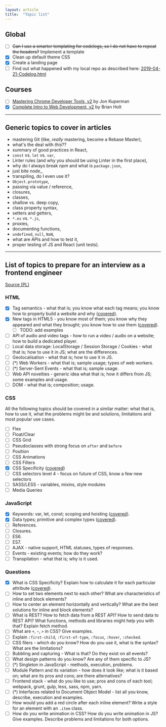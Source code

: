 ```yaml
---
layout: article
title:  "Topic list"
---
```


## Global

- [ ] ~~Can I use a smarter templating for codelogs, so I do not have to repeat the headers?~~ Implement a template
- [x] Clean up default theme CSS
- [x] Create a landing page
- [ ] Find out what happened with my local repo as described here: [2019-04-21-Codelog.html](2019-04-21-Codelog.html)

## Courses

- [ ] [Mastering Chrome Developer Tools, v2](https://frontendmasters.com/courses/chrome-dev-tools-v2/) by Jon Kuperman
- [x] [Complete Intro to Web Development, v2](https://frontendmasters.com/courses/web-development-v2/) by Brian Holt

-------------------------------

## Generic topics to cover in articles

- mastering Git (like, *really* mastering, become a Rebase Master),
- what's the deal with *this*??
- summary of good practices in React,
- `const` vs. `let` vs. `var`,
- Linter rules (and why you should be using Linter in the first place),
- why do I always break *npm* and what is `package.json`,
- just bite *node*,,
- transpiling, do I even use it?
- `Object.prototype`,
- passing via value / reference,
- closures,
- classes,
- shallow vs. deep copy,
- class property syntax,
- setters and getters,
- `*.es` vs. `*.js`,
- proxies,
- documenting functions,
- `undefined`, `null`, `NaN`,
- what are APIs and how to test it,
- proper testing of JS and React (unit tests).

-------------------------------

## List of topics to prepare for an interview as a frontend engineer

[Source (PL)](https://solutionchaser.com/rekrutacja-na-front-end-developera-porady-pytania/)

### HTML

- [x] Tag semantics - what that is; you know what each tag means; you know how to properly build a website and why ([covered](/blog/articles/html-semantic-elements.html)).
- [x] New tags in HTML5 - you know most of them; you know why they appeared and what they brought; you know how to use them ([covered](/blog/articles/html5-tags.html)).
  - [ ] TODO: add examples
- [ ] API of audio and video tags - how to run a video / audio on a website; how to build a dedicated player.
- [ ] Local data storage: LocalStorage / Session Storage / Cookies - what that is; how to use it in JS; what are the differences.
- [ ] Geolocalisation - what that is; how to use it in JS.
- [ ] (*) Web Workers - what that is; sample usage; types of web workers.
- [ ] (*) Server-Sent Events - what that is; sample usage.
- [ ] Web API novelties - generic idea what that is; how it differs from JS; some examples and usage.
- [ ] DOM - what that is; composition; usage.

### CSS

All the following topics should be covered in a similar matter: what that is, how to use it, what the problems might be and solutions, limitations and most popular use cases.

- [ ] Flex
- [ ] Float/Clear
- [ ] CSS Grid
- [ ] Pseudoclasses with strong focus on `after` and `before`
- [ ] Position
- [ ] CSS Animations
- [ ] CSS Filters
- [x] CSS Specificity ([covered](/blog/articles/specificity.html))
- [ ] CSS selectors level 4 - focus on future of CSS, know a few new selectors
- [ ] SASS/LESS - variables, mixins, style modules
- [ ] Media Queries

### JavaScript

- [x] Keywords: var, let, const; scoping and hoisting ([covered](/blog/articles/variables.html)).
- [x] Data types; primitive and complex types ([covered](/blog/articles/data-types.html)).
- [ ] References.
- [ ] Closures.
- [ ] ES6.
- [ ] ES7.
- [ ] AJAX - native support, HTML statuses, types of responses.
- [ ] Events - existing events; how do they work?
- [ ] Transpilation - what that is; why is it used.

### Questions

- [x] What is CSS Specificity? Explain how to calculate it for each particular attribute ([covered](/blog/articles/specificity.html)).
- [ ] How to set two elements next to each other? What are characteristics of inline and block elements?
- [ ] How to center an element horizontally and vertically? What are the best solutions for inline and block elements?
- [ ] What is REST? How to fetch data from a REST API? How to send data to REST API? What functions, methods and libraries might help you with that? Explain fetch method.
- [ ] What are `+`, `~`, `>` in CSS? Give examples.
- [ ] Explain `:first-child`, `:first-of-type`, `:focus`, `:hover`, `:checked`.
- [ ] CSS filers - which do you know? How do you use it, what is the syntax? What are the limitations?
- [ ] Bubbling and capturing - What is that? Do they exist on all events?
- [ ] What design patterns do you know? Are any of them specific to JS?
- [ ] (*) Singleton in JavaScript - methods, execution, problems.
- [ ] Module Pattern and its variation - how does it look like; what is it based on; what are its pros and cons; are there alternatives?
- [ ] Frontend stack - what do you like to use; pros and cons of each tool; webpack, grunt, gulp, less, sass, npm, yarn.
- [ ] (*) Interfaces related to Document Object Model - list all you know, describe, execution and examples.
- [ ] How would you add a red circle after each inline element? Write a style for an element with an `.item` class.
- [ ] How do you write animation in CSS? How do you write animation in JS? Give examples. Describe problems and limitations for both options.
